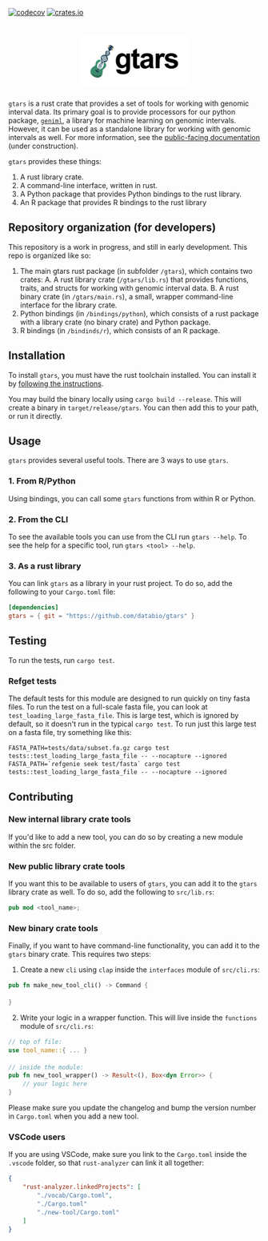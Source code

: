 [![codecov](https://codecov.io/gh/databio/gtars/branch/master/graph/badge.svg)](https://codecov.io/gh/databio/gtars)
[![crates.io](https://img.shields.io/crates/v/gtars?&logo=rust)](https://crates.io/crates/gtars)

<h1 align="center">
<img src="gtars/docs/gtars_logo_new_with_words.png" alt="gtars logo" height="100px">
</h1>


`gtars` is a rust crate that provides a set of tools for working with genomic interval data. Its primary goal is to provide processors for our python package, [`geniml`](https:github.com/databio/geniml), a library for machine learning on genomic intervals. However, it can be used as a standalone library for working with genomic intervals as well. For more information, see the [public-facing documentation](https://docs.bedbase.org/gtars/) (under construction).


`gtars` provides these things:

1. A rust library crate.
2. A command-line interface, written in rust.
3. A Python package that provides Python bindings to the rust library.
4. An R package that provides R bindings to the rust library

## Repository organization (for developers)

This repository is a work in progress, and still in early development. This repo is organized like so:

1. The main gtars rust package (in subfolder `/gtars`), which contains two crates:
    A. A rust library crate (`/gtars/lib.rs`) that provides functions, traits, and structs for working with genomic interval data.
    B. A rust binary crate (in `/gtars/main.rs`), a small, wrapper command-line interface for the library crate.
2. Python bindings (in `/bindings/python`), which consists of a rust package with a library crate (no binary crate) and Python package.
3. R bindings (in `/bindinds/r`), which consists of an R package.

## Installation

To install `gtars`, you must have the rust toolchain installed. You can install it by [following the instructions](https://www.rust-lang.org/tools/install).

You may build the binary locally using `cargo build --release`. This will create a binary in `target/release/gtars`. You can then add this to your path, or run it directly.

## Usage

`gtars` provides several useful tools. There are 3 ways to use `gtars`. 

### 1. From R/Python

Using bindings, you can call some `gtars` functions from within R or Python.

### 2. From the CLI

To see the available tools you can use from the CLI run `gtars --help`. To see the help for a specific tool, run `gtars <tool> --help`.

### 3. As a rust library

You can link `gtars` as a library in your rust project. To do so, add the following to your `Cargo.toml` file:

```toml
[dependencies]
gtars = { git = "https://github.com/databio/gtars" }
```

## Testing

To run the tests, run `cargo test`.

### Refget tests

The default tests for this module are designed to run quickly on tiny fasta files.
To run the test on a full-scale fasta file, you can look at `test_loading_large_fasta_file`.
This is large test, which is ignored by default, so it doesn't run in the typical `cargo test`. 
To run just this large test on a fasta file, try something like this:

```
FASTA_PATH=tests/data/subset.fa.gz cargo test tests::test_loading_large_fasta_file -- --nocapture --ignored
FASTA_PATH=`refgenie seek test/fasta` cargo test tests::test_loading_large_fasta_file -- --nocapture --ignored
```

## Contributing

### New internal library crate tools

If you'd like to add a new tool, you can do so by creating a new module within the src folder.

### New public library crate tools

If you want this to be available to users of `gtars`, you can add it to the `gtars` library crate as well. To do so, add the following to `src/lib.rs`:
```rust
pub mod <tool_name>;
```

### New binary crate tools

Finally, if you want to have command-line functionality, you can add it to the `gtars` binary crate. This requires two steps:

1. Create a new `cli` using `clap` inside the `interfaces` module of `src/cli.rs`:

```rust
pub fn make_new_tool_cli() -> Command {

}
```

2. Write your logic in a wrapper function. This will live inside the `functions` module of `src/cli.rs`:

```rust
// top of file:
use tool_name::{ ... }

// inside the module:
pub fn new_tool_wrapper() -> Result<(), Box<dyn Error>> {
    // your logic here
}
```

Please make sure you update the changelog and bump the version number in `Cargo.toml` when you add a new tool.

### VSCode users

If you are using VSCode, make sure you link to the `Cargo.toml` inside the `.vscode` folder, so that `rust-analyzer` can link it all together:
```json
{
    "rust-analyzer.linkedProjects": [
        "./vocab/Cargo.toml",
        "./Cargo.toml"
        "./new-tool/Cargo.toml"
    ]
}
```
